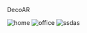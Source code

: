 DecoAR


![home](https://user-images.githubusercontent.com/60542288/217027524-b8da810d-7a05-4feb-b88c-d3498584a67c.png)
![office](https://user-images.githubusercontent.com/60542288/217027519-97c09cf6-acec-4886-90ca-890e593634cf.png)
![ssdas](https://user-images.githubusercontent.com/60542288/217027653-ef29a031-3ed6-45c3-89bd-d7d55fe111cd.png)

